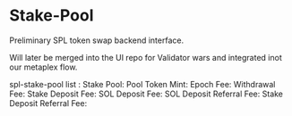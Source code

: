 # Stake-Pool

Preliminary SPL token swap backend interface.

Will later be merged into the UI repo for Validator wars and integrated inot our metaplex flow.

spl-stake-pool list :
Stake Pool: 
Pool Token Mint: 
Epoch Fee: 
Withdrawal Fee: 
Stake Deposit Fee: 
SOL Deposit Fee: 
SOL Deposit Referral Fee: 
Stake Deposit Referral Fee: 